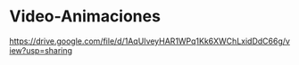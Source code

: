 # Video-Animaciones
https://drive.google.com/file/d/1AqUIveyHAR1WPq1Kk6XWChLxidDdC66g/view?usp=sharing
